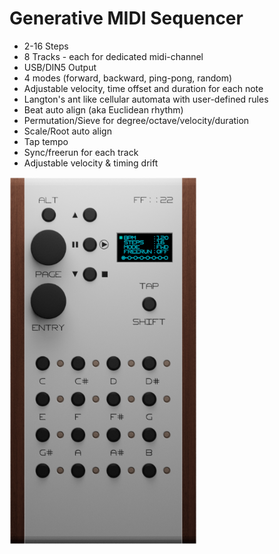 # Generative MIDI Sequencer
- 2-16 Steps
- 8 Tracks - each for dedicated midi-channel
- USB/DIN5 Output
- 4 modes (forward, backward, ping-pong, random)
- Adjustable velocity, time offset and duration for each note
- Langton's ant like cellular automata with user-defined rules
- Beat auto align (aka Euclidean rhythm)
- Permutation/Sieve for degree/octave/velocity/duration
- Scale/Root auto align
- Tap tempo
- Sync/freerun for each track
- Adjustable velocity & timing drift


<a href="./hardware/front.png"><img width=300 src="./hardware/front.png"/></a>